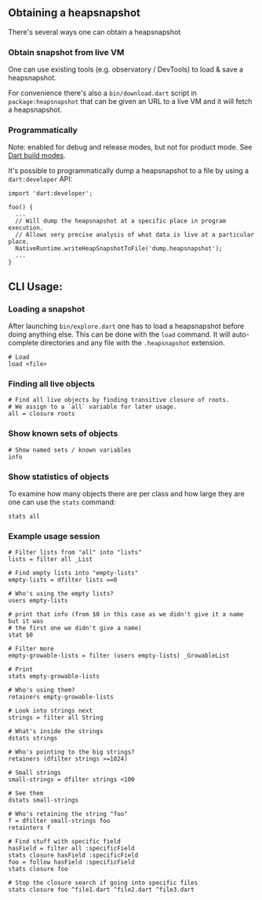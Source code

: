 ## Obtaining a heapsnapshot

There's several ways one can obtain a heapsnapshot

### Obtain snapshot from live VM

One can use existing tools (e.g. observatory / DevTools) to load & save a
heapsnapshot.

For convenience there's also a `bin/download.dart` script in
`package:heapsnapshot` that can be given an URL to a live VM and it will fetch a
heapsnapshot.

### Programmatically

Note: enabled for debug and release modes, but not for product mode.
  See [Dart build modes](https://dart.dev/overview#platform).

It's possible to programmatically dump a heapsnapshot to a file by using a
`dart:developer` API:
```
import 'dart:developer';

foo() {
  ...
  // Will dump the heapsnapshot at a specific place in program execution.
  // Allows very precise analysis of what data is live at a particular place.
  NativeRuntime.writeHeapSnapshotToFile('dump.heapsnapshot');
  ...
}
```

## CLI Usage:

### Loading a snapshot

After launching `bin/explore.dart` one has to load a heapsnapshot before doing
anything else. This can be done with the `load` command. It will auto-complete
directories and any file with the `.heapsnapshot` extension.

```
# Load
load <file>
```

### Finding all live objects
```
# Find all live objects by finding transitive closure of roots.
# We assign to a `all` variable for later usage.
all = closure roots
```

### Show known sets of objects

```
# Show named sets / known variables
info
```

### Show statistics of objects

To examine how many objects there are per class and how large they are one can
use the `stats` command:

```
stats all
```

### Example usage session

```
# Filter lists from "all" into "lists"
lists = filter all _List

# Find empty lists into "empty-lists"
empty-lists = dfilter lists ==0

# Who's using the empty lists?
users empty-lists

# print that info (from $0 in this case as we didn't give it a name but it was
# the first one we didn't give a name)
stat $0

# Filter more
empty-growable-lists = filter (users empty-lists) _GrowableList

# Print
stats empty-growable-lists

# Who's using them?
retainers empty-growable-lists

# Look into strings next
strings = filter all String

# What's inside the strings
dstats strings

# Who's pointing to the big strings?
retainers (dfilter strings >=1024)

# Small strings
small-strings = dfilter strings <100

# See them
dstats small-strings

# Who's retaining the string "foo"
f = dfilter small-strings foo
retainters f

# Find stuff with specific field
hasField = filter all :specificField
stats closure hasField :specificField
foo = follow hasField :specificField
stats closure foo

# Stop the closure search if going into specific files
stats closure foo ^file1.dart ^file2.dart ^file3.dart
```
